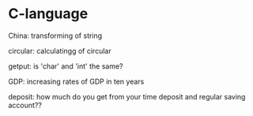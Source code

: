 # C-language

China: transforming of string

circular: calculatingg of circular

getput: is 'char' and 'int' the same?

GDP: increasing rates of GDP in ten years

deposit: how much do you get from your time deposit and regular saving account??



